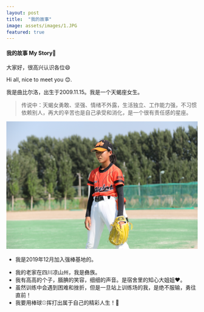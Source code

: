 ```yaml
---
layout: post
title:  "我的故事"
image: assets/images/1.JPG 
featured: true
---
```


#### 我的故事 My Story👀

大家好，很高兴认识各位😄

Hi all, nice to meet you 😊.

我是曲比尔洛，出生于2009.11.15。我是一个天蝎座女生。

> 传说中：天蝎女勇敢、坚强、情绪不外露，生活独立、工作能力强，不习惯依赖别人，再大的辛苦也是自己承受和消化，是一个很有责任感的星座。

![2](../assets/images/2.JPG) 

* 我是2019年12月加入强棒基地的。
+ 我的老家在四川凉山州，我是彝族。
+ 我有高高的个子，腼腆的笑容，细细的声音。是宿舍里的知心大姐姐❤️。
+ 虽然训练中会遇到困难和挫折，但是一旦站上训练场的我，是绝不服输，勇往直前！
+ 我要用棒球⚾️挥打出属于自己的精彩人生！🎉

